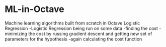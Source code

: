 # ML-in-Octave
Machine learning algorithms built from scratch in Octave
Logistic Regression
  -Logistic Regression being run on some data
  -finding the cost
  -minimizing the cost by russing gradient descent and getting new set of parameters for the hypothesis
  -again calculating the cost function
